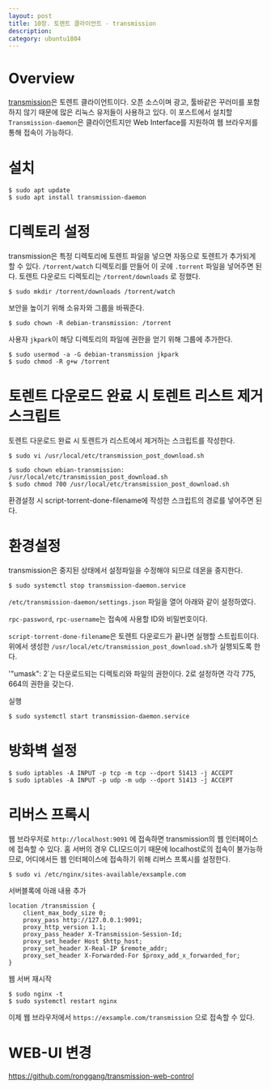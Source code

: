 ```yaml
---
layout: post
title: 10장. 토렌트 클라이언트 - transmission
description:
category: ubuntu1804
---
```


# Overview

[transmission](https://transmissionbt.com/)은 토렌트 클라이언트이다. 오픈 소스이며 광고, 툴바같은 꾸러미를 포함하지 않기 때문에 많은 리눅스 유저들이 사용하고 있다. 이 포스트에서 설치할 `Transmission-daemon`은 클라이언트지만 Web Interface를 지원하여 웹 브라우저를 통해 접속이 가능하다.

# 설치

```
$ sudo apt update
$ sudo apt install transmission-daemon
```

# 디렉토리 설정

transmission은 특정 디렉토리에 토렌트 파일을 넣으면 자동으로 토렌트가 추가되게 할 수 있다. `/torrent/watch` 디렉토리를 만들어 이 곳에 `.torrent` 파일을 넣어주면 된다. 토렌트 다운로드 디렉토리는 `/torrent/downloads` 로 정했다. 

```
$ sudo mkdir /torrent/downloads /torrent/watch
```

보안을 높이기 위해 소유자와 그룹을 바꿔준다.

```
$ sudo chown -R debian-transmission: /torrent
```

사용자 `jkpark`이 해당 디렉토리의 파일에 권한을 얻기 위해 그룹에 추가한다.

```
$ sudo usermod -a -G debian-transmission jkpark
$ sudo chmod -R g+w /torrent
```

# 토렌트 다운로드 완료 시 토렌트 리스트 제거 스크립트

토렌트 다운로드 완료 시 토렌트가 리스트에서 제거하는 스크립트를 작성한다.

```
$ sudo vi /usr/local/etc/transmission_post_download.sh
```

<script src="https://gist.github.com/jkpark/da82772ad1d50e98945be1d70790b9c0.js"></script>

```
$ sudo chown ebian-transmission: /usr/local/etc/transmission_post_download.sh
$ sudo chmod 700 /usr/local/etc/transmission_post_download.sh
```

환경설정 시 script-torrent-done-filename에 작성한 스크립트의 경로를 넣어주면 된다.

# 환경설정

transmission은 중지된 상태에서 설정파일을 수정해야 되므로 데몬을 중지한다.

```
$ sudo systemctl stop transmission-daemon.service
```

`/etc/transmission-daemon/settings.json` 파일을 열어 아래와 같이 설정하였다.

<script src="https://gist.github.com/jkpark/f97b7809b564f77d39134b41228f6a45.js"></script>

`rpc-password`, `rpc-username`는 접속에 사용할 ID와 비밀번호이다.

`script-torrent-done-filename`은 토렌트 다운로드가 끝나면 실행할 스트립트이다. 위에서 생성한 `/usr/local/etc/transmission_post_download.sh`가 실행되도록 한다.

'"umask": 2`는 다운로드되는 디렉토리와 파일의 권한이다. 2로 설정하면 각각 775, 664의 권한을 갖는다.

실행

```
$ sudo systemctl start transmission-daemon.service
```

# 방화벽 설정

```
$ sudo iptables -A INPUT -p tcp -m tcp --dport 51413 -j ACCEPT
$ sudo iptables -A INPUT -p udp -m udp --dport 51413 -j ACCEPT
```

# 리버스 프록시

웹 브라우저로 `http://localhost:9091` 에 접속하면 transmission의 웹 인터페이스에 접속할 수 있다. 홈 서버의 경우 CLI모드이기 때문에 localhost로의 접속이 불가능하므로, 어디에서든 웹 인터페이스에 접속하기 위해 리버스 프록시를 설정한다.

```
$ sudo vi /etc/nginx/sites-available/exsample.com
```

서버블록에 아래 내용 추가

```
location /transmission {
    client_max_body_size 0;
    proxy_pass http://127.0.0.1:9091;
    proxy_http_version 1.1;
    proxy_pass_header X-Transmission-Session-Id;
    proxy_set_header Host $http_host;
    proxy_set_header X-Real-IP $remote_addr;
    proxy_set_header X-Forwarded-For $proxy_add_x_forwarded_for;
}
```

웹 서버 재시작

```
$ sudo nginx -t
$ sudo systemctl restart nginx
```

이제 웹 브라우저에서 `https://exsample.com/transmission` 으로 접속할 수 있다.


# WEB-UI 변경

https://github.com/ronggang/transmission-web-control